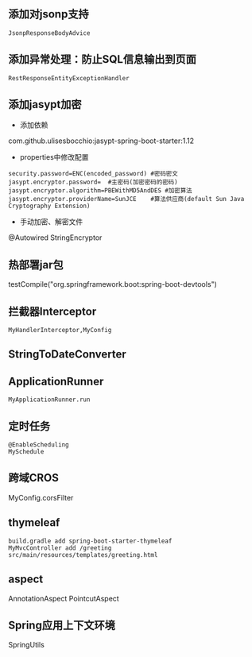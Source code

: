 ## 添加对jsonp支持
	JsonpResponseBodyAdvice

## 添加异常处理：防止SQL信息输出到页面
	RestResponseEntityExceptionHandler

## 添加jasypt加密
- 添加依赖

com.github.ulisesbocchio:jasypt-spring-boot-starter:1.12

- properties中修改配置
```
security.password=ENC(encoded_password)	#密码密文
jasypt.encryptor.password=	#主密码(加密密码的密码)
jasypt.encryptor.algorithm=PBEWithMD5AndDES	#加密算法
jasypt.encryptor.providerName=SunJCE	#算法供应商(default Sun Java Cryptography Extension)
```
- 手动加密、解密文件

@Autowired StringEncryptor

## 热部署jar包
testCompile("org.springframework.boot:spring-boot-devtools")

## 拦截器Interceptor
	MyHandlerInterceptor,MyConfig

## StringToDateConverter

## ApplicationRunner
	MyApplicationRunner.run

## 定时任务
	@EnableScheduling
	MySchedule

## 跨域CROS
  MyConfig.corsFilter

## thymeleaf
```
build.gradle add spring-boot-starter-thymeleaf
MyMvcController add /greeting
src/main/resources/templates/greeting.html
```

## aspect
  AnnotationAspect
  PointcutAspect

## Spring应用上下文环境
  SpringUtils